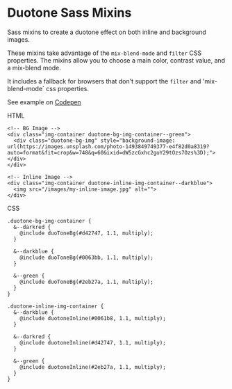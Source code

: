 # Duotone Sass Mixins
Sass mixins to create a duotone effect on both inline and background images.

These mixins take advantage of the `mix-blend-mode` and `filter` CSS properties.  The mixins allow you to choose a main color, contrast value, and a mix-blend mode.

It includes a fallback for browsers that don't support the `filter` and 'mix-blend-mode` css properties.

See example on [Codepen](https://codepen.io/miguelceja/pen/pdPwwX)


HTML
```
<!-- BG Image -->
<div class="img-container duotone-bg-img-container--green">
  <div class="duotone-bg-img" style="background-image: url(https://images.unsplash.com/photo-1493849749377-e4f82d0a8319?auto=format&fit=crop&w=748&q=60&ixid=dW5zcGxhc2guY29tOzs7Ozs%3D);"></div>
</div>

<!-- Inline Image -->
<div class="img-container duotone-inline-img-container--darkblue">
  <img src="/images/my-inline-image.jpg" alt="">
</div>
```

CSS
```
.duotone-bg-img-container {
  &--darkred {
    @include duoToneBg(#d42747, 1.1, multiply);
  }

  &--darkblue {
    @include duoToneBg(#0063bb, 1.1, multiply);
  }

  &--green {
    @include duoToneBg(#2eb27a, 1.1, multiply);
  }
}

.duotone-inline-img-container {
  &--darkblue {
    @include duotoneInline(#0061b8, 1.1, multiply);
  }

  &--darkred {
    @include duotoneInline(#d42747, 1.1, multiply);
  }

  &--green {
    @include duotoneInline(#2eb27a, 1.1, multiply);
  }
}
```


